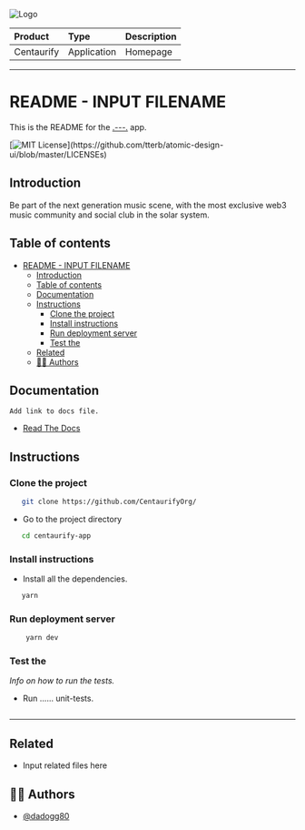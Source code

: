 ![Logo](https://www.centaurify.com/_next/image?url=%2Fimg%2Flogo%2Fcentaurify-logo.svg&w=1920&q=75)  

| Product      | Type         | Description     |
| :--------    | :-------     | :-------------- |
| Centaurify   | Application  | Homepage        |

---

# README - INPUT FILENAME

This is the README for the [.---.](https://www.centaurify.com) app.

[![MIT License](https://img.shields.io/apm/l/atomic-design-ui.svg?)](https://github.com/tterb/atomic-design-ui/blob/master/LICENSEs)

## Introduction

Be part of the next generation music scene, with the most exclusive web3 music community and social club in the solar system.

## Table of contents

- [README - INPUT FILENAME](#readme---centaurify-app)
  - [Introduction](#introduction)
  - [Table of contents](#table-of-contents)
  - [Documentation](#documentation)
  - [Instructions](#instructions)
    - [Clone the project](#clone-the-project)
    - [Install instructions](#install-instructions)
    - [Run deployment server](#run-deployment-server)
    - [Test the](#test-the)
  - [Related](#related)
  - [🧑‍⚖️ Authors](#️-authors)

## Documentation

    Add link to docs file.

- [Read The Docs](/read_the_docs.md)

## Instructions

### Clone the project

 ```bash
    git clone https://github.com/CentaurifyOrg/
 ```

- Go to the project directory

 ```bash
    cd centaurify-app
 ```

### Install instructions

- Install all the dependencies.  
  
 ```bash
    yarn
 ```  

### Run deployment server

```bash
    yarn dev
```

### Test the

*Info on how to run the tests.*

- Run ...... unit-tests.  
  
 ```bash

 ```

_______________________________________

## Related

- Input related files here

## 🧑‍⚖️ Authors

- [@dadogg80](https://www.github.com/dadogg80)
